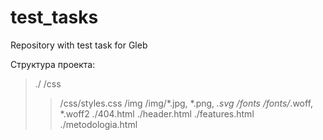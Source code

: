 # test_tasks
Repository with test task for Gleb

Структура проекта:  
>./
>/css
>> /css/styles.css
>/img
>> /img/*.jpg, *.png, *.svg
>/fonts
>/fonts/*.woff, *.woff2
>./404.html
>./header.html
>./features.html
>./metodologia.html
